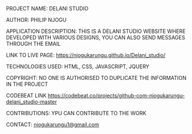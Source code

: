

PROJECT NAME: DELANI STUDIO

AUTHOR: PHILIP  NJOGU

APPLICATION DESCRIPTION: THIS IS A DELANI STUDIO WEBSITE WHERE DEVELOPED WITH VARIOUS DESIGNS, YOU CAN ALSO SEND MESSAGES THROUGH THE EMAIL

LINK TO LIVE PAGE:  https://njogukarungu.github.io/Delani_studio/

TECHNOLOGIES USED: HTML, 
                   CSS,
                   JAVASCRIPT, 
                   JQUERY

COPYRIGHT: NO ONE IS AUTHORISED TO DUPLICATE THE INFORMATION IN THE PROJECT

CODEBEAT LINK https://codebeat.co/projects/github-com-njogukarungu-delani_studio-master

CONTRIBUTIONS: YPU CAN CONTRIBUTE TO THE WORK

 CONTACT: njogukarungu1@gmail.com   